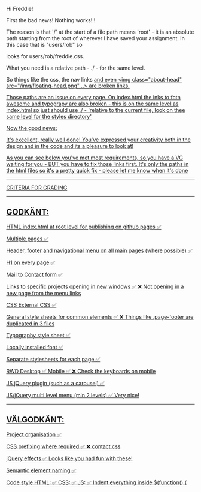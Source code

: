 Hi Freddie!

First the bad news! Nothing works!!!

The reason is that '/' at the start of a file path means 'root' - it is an absolute path starting from the root of wherever I have saved your assignment. In this case that is "users/rob" so
  <link rel="stylesheet" href="/styles/freddie.css">
looks for users/rob/freddie.css.

What you need is a relative path - ./ - for the same level.

So things like the css, the nav links <a href="/html/projects.html"> and even <img class="about-head" src="/img/floating-head.png" ..> are broken links.

Those paths are an issue on every page. On index.html the inks to fotn awesome and typograpy are also broken - <link rel="stylesheet" href="../styles/typography.css"> this is on the same level as index.html so just should use ./ - 'relative to the current file, look on thee same level for the styles directory'

Now the good news:

It's excellent, really well done! You've expressed your creativity both in the design and in the code and its a pleasure to look at!

As you can see below you've met most requirements, so you have a VG waiting for you - BUT you have to fix those links first. It's only the paths in the html files so it's a pretty quick fix - please let me know when it's done


*************************************

CRITERIA FOR GRADING

*************************************

GODKÄNT:
-------------------------------------

HTML
  index.html at root level for publishing on github pages ✅

  Multiple pages ✅

  Header, footer and navigational menu on all main pages (where possible) ✅

  H1 on every page ✅ 

  Mail to Contact form ✅

  Links to specific projects opening in new windows ✅ ❌
    Not opening in a new page from the menu links

CSS
  External CSS ✅

  General style sheets for common elements ✅ ❌
    Things like .page-footer are duplicated in 3 files

  Typography style sheet ✅

  Locally installed font ✅
  
  Separate stylesheets for each page ✅

  RWD
    Desktop ✅
    Mobile ✅ ❌
      Check the keyboards on mobile

JS
  jQuery plugin (such as a carousel) ✅

  JS/jQuery multi level menu (min 2 levels) ✅
    Very nice!
  

-------------------------------------

VÄLGODKÄNT:
-------------------------------------

  Project organisation ✅

  CSS prefixing where required ✅ ❌
    contact.css

  jQuery effects ✅
    Looks like you had fun with these!

  Semantic element naming ✅

  Code style
   HTML: ✅
   CSS: ✅
   JS: ✅
     Indent everything inside $(function() {